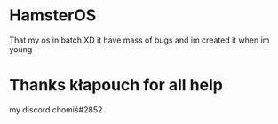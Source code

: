 # HamsterOS
That my os in batch XD
it have mass of bugs 
and im created it when im young


# Thanks kłapouch for all help 
my discord chomiś#2852
